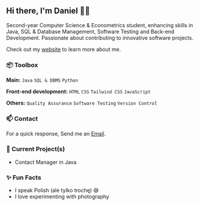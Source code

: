 
## Hi there, I'm Daniel 👋🏼

Second-year Computer Science & Econometrics student, enhancing skills in Java, SQL & Database Management, Software Testing and Back-end Development. Passionate about contributing to innovative software projects.

Check out my [website](https://www.heisdanielade.xyz/) to learn more about me.


 
### 📦 Toolbox
**Main:** `Java` `SQL & DBMS` `Python`
 
**Front-end development:** `HTML` `CSS` `Tailwind CSS` `JavaScript`

**Others:** `Quality Assurance` `Software Testing` `Version Control`


### 📫 Contact
For a quick response, Send me an [Email](mailto:danieladeofficial@gmail.com). 



### 🤖 Current Project(s)
- Contact Manager in Java


### ✨ Fun Facts 
- I speak Polish (ale tylko trochę) 😅
- I love experimenting with photography
